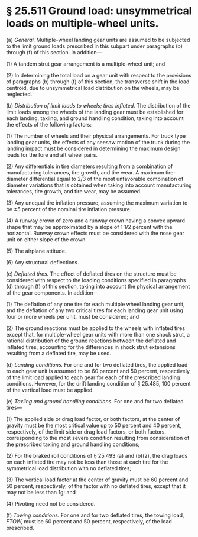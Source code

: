 # § 25.511   Ground load: unsymmetrical loads on multiple-wheel units.

(a) *General.* Multiple-wheel landing gear units are assumed to be subjected to the limit ground loads prescribed in this subpart under paragraphs (b) through (f) of this section. In addition—


(1) A tandem strut gear arrangement is a multiple-wheel unit; and 


(2) In determining the total load on a gear unit with respect to the provisions of paragraphs (b) through (f) of this section, the transverse shift in the load centroid, due to unsymmetrical load distribution on the wheels, may be neglected. 


(b) *Distribution of limit loads to wheels; tires inflated.* The distribution of the limit loads among the wheels of the landing gear must be established for each landing, taxiing, and ground handling condition, taking into account the effects of the following factors: 


(1) The number of wheels and their physical arrangements. For truck type landing gear units, the effects of any seesaw motion of the truck during the landing impact must be considered in determining the maximum design loads for the fore and aft wheel pairs. 


(2) Any differentials in tire diameters resulting from a combination of manufacturing tolerances, tire growth, and tire wear. A maximum tire-diameter differential equal to 
2/3 of the most unfavorable combination of diameter variations that is obtained when taking into account manufacturing tolerances, tire growth, and tire wear, may be assumed. 


(3) Any unequal tire inflation pressure, assuming the maximum variation to be ±5 percent of the nominal tire inflation pressure. 


(4) A runway crown of zero and a runway crown having a convex upward shape that may be approximated by a slope of 1
1/2 percent with the horizontal. Runway crown effects must be considered with the nose gear unit on either slope of the crown. 


(5) The airplane attitude. 


(6) Any structural deflections. 


(c) *Deflated tires.* The effect of deflated tires on the structure must be considered with respect to the loading conditions specified in paragraphs (d) through (f) of this section, taking into account the physical arrangement of the gear components. In addition—


(1) The deflation of any one tire for each multiple wheel landing gear unit, and the deflation of any two critical tires for each landing gear unit using four or more wheels per unit, must be considered; and 


(2) The ground reactions must be applied to the wheels with inflated tires except that, for multiple-wheel gear units with more than one shock strut, a rational distribution of the ground reactions between the deflated and inflated tires, accounting for the differences in shock strut extensions resulting from a deflated tire, may be used. 


(d) *Landing conditions.* For one and for two deflated tires, the applied load to each gear unit is assumed to be 60 percent and 50 percent, respectively, of the limit load applied to each gear for each of the prescribed landing conditions. However, for the drift landing condition of § 25.485, 100 percent of the vertical load must be applied. 


(e) *Taxiing and ground handling conditions.* For one and for two deflated tires—


(1) The applied side or drag load factor, or both factors, at the center of gravity must be the most critical value up to 50 percent and 40 percent, respectively, of the limit side or drag load factors, or both factors, corresponding to the most severe condition resulting from consideration of the prescribed taxiing and ground handling conditions; 


(2) For the braked roll conditions of § 25.493 (a) and (b)(2), the drag loads on each inflated tire may not be less than those at each tire for the symmetrical load distribution with no deflated tires; 


(3) The vertical load factor at the center of gravity must be 60 percent and 50 percent, respectively, of the factor with no deflated tires, except that it may not be less than 1g; and 


(4) Pivoting need not be considered. 


(f) *Towing conditions.* For one and for two deflated tires, the towing load, *F*_TOW,_ must be 60 percent and 50 percent, respectively, of the load prescribed. 




